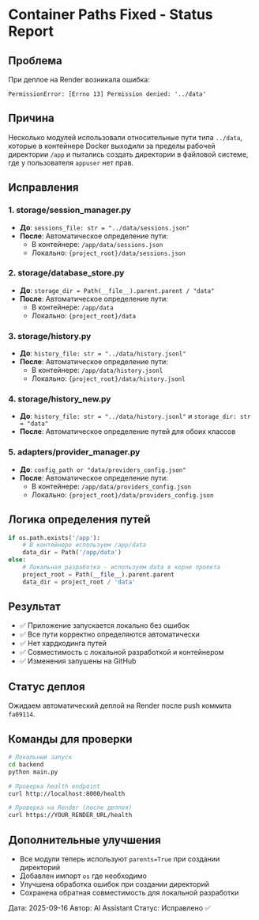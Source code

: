 # Container Paths Fixed - Status Report

## Проблема
При деплое на Render возникала ошибка:
```
PermissionError: [Errno 13] Permission denied: '../data'
```

## Причина
Несколько модулей использовали относительные пути типа `../data`, которые в контейнере Docker выходили за пределы рабочей директории `/app` и пытались создать директории в файловой системе, где у пользователя `appuser` нет прав.

## Исправления

### 1. storage/session_manager.py
- **До**: `sessions_file: str = "../data/sessions.json"`
- **После**: Автоматическое определение пути:
  - В контейнере: `/app/data/sessions.json`
  - Локально: `{project_root}/data/sessions.json`

### 2. storage/database_store.py
- **До**: `storage_dir = Path(__file__).parent.parent / "data"`
- **После**: Автоматическое определение пути:
  - В контейнере: `/app/data`
  - Локально: `{project_root}/data`

### 3. storage/history.py
- **До**: `history_file: str = "../data/history.jsonl"`
- **После**: Автоматическое определение пути:
  - В контейнере: `/app/data/history.jsonl`
  - Локально: `{project_root}/data/history.jsonl`

### 4. storage/history_new.py
- **До**: `history_file: str = "../data/history.jsonl"` и `storage_dir: str = "data"`
- **После**: Автоматическое определение путей для обоих классов

### 5. adapters/provider_manager.py
- **До**: `config_path or "data/providers_config.json"`
- **После**: Автоматическое определение пути:
  - В контейнере: `/app/data/providers_config.json`
  - Локально: `{project_root}/data/providers_config.json`

## Логика определения путей
```python
if os.path.exists('/app'):
    # В контейнере используем /app/data
    data_dir = Path('/app/data')
else:
    # Локальная разработка - используем data в корне проекта
    project_root = Path(__file__).parent.parent
    data_dir = project_root / 'data'
```

## Результат
- ✅ Приложение запускается локально без ошибок
- ✅ Все пути корректно определяются автоматически
- ✅ Нет хардкодинга путей
- ✅ Совместимость с локальной разработкой и контейнером
- ✅ Изменения запушены на GitHub

## Статус деплоя
Ожидаем автоматический деплой на Render после push коммита `fa09114`.

## Команды для проверки
```bash
# Локальный запуск
cd backend
python main.py

# Проверка health endpoint
curl http://localhost:8000/health

# Проверка на Render (после деплоя)
curl https://YOUR_RENDER_URL/health
```

## Дополнительные улучшения
- Все модули теперь используют `parents=True` при создании директорий
- Добавлен импорт `os` где необходимо
- Улучшена обработка ошибок при создании директорий
- Сохранена обратная совместимость для локальной разработки

Дата: 2025-09-16
Автор: AI Assistant
Статус: Исправлено ✅
